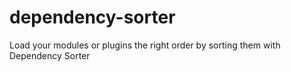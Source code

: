 # dependency-sorter
Load your modules or plugins the right order by sorting them with Dependency Sorter
